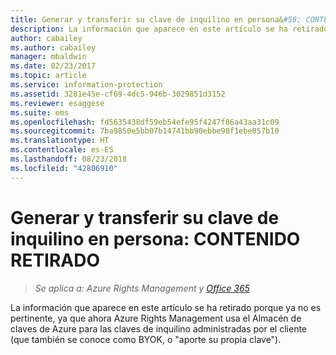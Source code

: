 ```yaml
---
title: Generar y transferir su clave de inquilino en persona&#58; CONTENIDO RETIRADO | Azure RMS
description: La información que aparece en este artículo se ha retirado porque ya no es pertinente, ya que ahora Azure Rights Management usa el Almacén de claves de Azure para las claves de inquilino administradas por el cliente (que también se conoce como BYOK, o "aporte su propia clave").
author: cabailey
ms.author: cabailey
manager: mbaldwin
ms.date: 02/23/2017
ms.topic: article
ms.service: information-protection
ms.assetid: 3281e45e-cf69-4dc5-946b-3029851d3152
ms.reviewer: esaggese
ms.suite: ems
ms.openlocfilehash: fd5635438df59eb54efe95f4247f86a43aa31c09
ms.sourcegitcommit: 7ba9850e5bb07b14741bb90ebbe98f1ebe057b10
ms.translationtype: HT
ms.contentlocale: es-ES
ms.lasthandoff: 08/23/2018
ms.locfileid: "42806910"
---
```

# <a name="generate-and-transfer-your-tenant-key--in-person-retired-content"></a>Generar y transferir su clave de inquilino en persona: CONTENIDO RETIRADO

>*Se aplica a: Azure Rights Management y [Office 365](http://download.microsoft.com/download/E/C/F/ECF42E71-4EC0-48FF-AA00-577AC14D5B5C/Azure_Information_Protection_licensing_datasheet_EN-US.pdf)*

La información que aparece en este artículo se ha retirado porque ya no es pertinente, ya que ahora Azure Rights Management usa el Almacén de claves de Azure para las claves de inquilino administradas por el cliente (que también se conoce como BYOK, o "aporte su propia clave"). 
